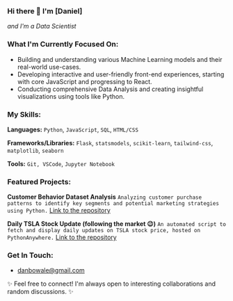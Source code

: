 ### Hi there 👋 I'm [Daniel]
*and I'm a Data Scientist*

### What I'm Currently Focused On:

* Building and understanding various Machine Learning models and their real-world use-cases.
* Developing interactive and user-friendly front-end experiences, starting with core JavaScript and progressing to React.
* Conducting comprehensive Data Analysis and creating insightful visualizations using tools like Python.


### My Skills:

**Languages:**
`Python`, `JavaScript`, `SQL`, `HTML/CSS`

**Frameworks/Libraries:**
`Flask`, `statsmodels`, `scikit-learn`, `tailwind-css`, `matplotlib`, `seaborn`

**Tools:**
`Git, VSCode`, `Jupyter Notebook`


### Featured Projects:

**Customer Behavior Dataset Analysis**
`Analyzing customer purchase patterns to identify key segments and potential marketing strategies using Python.`
[Link to the repository](https://github.com/bowale-os/https://github.com/bowale-os/Customer-Behavior-Dataset-Analysis)

**Daily TSLA Stock Update (following the market 😉)**
`An automated script to fetch and display daily updates on TSLA stock price, hosted on PythonAnywhere.`
[Link to the repository](https://github.com/bowale-os/https://github.com/bowale-os/Daily-Stock-Update)


### Get In Touch:

* <danbowale@gmail.com>

✨ Feel free to connect! I'm always open to interesting collaborations and random discussions. ✨
